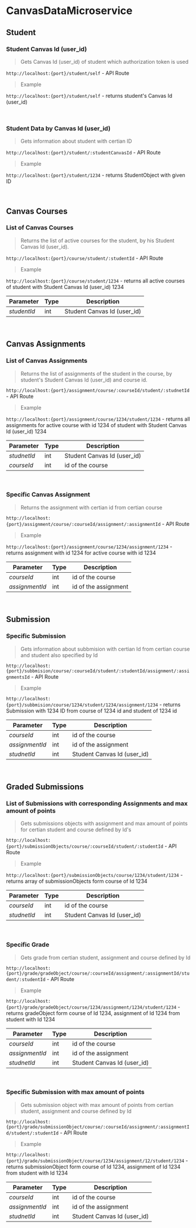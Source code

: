# CanvasDataMicroservice

## Student
### Student Canvas Id (user_id)
>Gets Canvas Id (user_id) of student which authorization token is used

`http://localhost:{port}/student/self` - API Route


>Example

`http://localhost:{port}/student/self` - returns student's Canvas Id (user_id)

<br>

### Student Data by Canvas Id (user_id)
>Gets information about student with certian ID

`http://localhost:{port}/student/:studentCanvasId` - API Route

>Example

`http://localhost:{port}/student/1234` - returns StudentObject with given ID

<br>

## Canvas Courses
### List of Canvas Courses
> Returns the list of active courses for the student, by his Student Canvas Id (user_id).

`http://localhost:{port}/course/student/:studentId` - API Route

>Example

`http://localhost:{port}/course/student/1234` - returns all active courses of student with Student Canvas Id (user_id) 1234

| Parameter | Type | Description |
| ------------ | ------------ | ------------ |
| *studentId*  | int | Student Canvas Id (user_id) |

<!--
<br>

### Specific Canvas Course
> Returns the courses with the given course id for the student, by his Student Canvas Id (user_id).

`http://localhost:{port}/student/:studentCanvasId/courses/:courseId` - API Route

>Example

`http://localhost:{port}/student/1234/courses/1234` - returns active course with id 1234 of a student with Student Canvas Id (user_id) 1234

| Parameter | Type | Description |
| ------------ | ------------ | ------------ |
| *studentCanvasId*  | int | Student Canvas Id (user_id) |
| *courseId*  | int | id of the course | -->

<br>

## Canvas Assignments
### List of Canvas Assignments
> Returns the list of assignments of the student in the course, by student's Student Canvas Id (user_id) and course id.

`http://localhost:{port}/assignment/course/:courseId/student/:studnetId` - API Route

>Example

`http://localhost:{port}/assignment/course/1234/student/1234` - returns all assignments for active course with id 1234 of student with Student Canvas Id (user_id) 1234

| Parameter | Type | Description |
| ------------ | ------------ | ------------ |
| *studnetId*  | int | Student Canvas Id (user_id) |
| *courseId*  | int | id of the course |

<br>

### Specific Canvas Assignment
> Returns the assignment with certian id from certian course 

`http://localhost:{port}/assignment/course/:courseId/assignment/:assignmentId` - API Route

>Example

`http://localhost:{port}/assignment/course/1234/assignment/1234` - returns assignment with id 1234 for active course with id 1234 


| Parameter | Type | Description |
| ------------ | ------------ | ------------ |
| *courseId*  | int | id of the course |
| *assignmentId*  | int | id of the assignment |

<br>

## Submission
### Specific Submission
>Gets information about subbmision with certian Id from certian course and student also specified by Id

`http://localhost:{port}/subbmision/course/:courseId/student/:studentId/assignment/:assignmentsId` - API Route

>Example

`http://localhost:{port}/subbmision/course/1234/student/1234/assignment/1234` - returns Submission with 1234 ID from course of 1234 id and student of 1234 id 

| Parameter | Type | Description |
| ------------ | ------------ | ------------ |
| *courseId*  | int | id of the course |
| *assignmentId*  | int | id of the assignment |
| *studnetId*  | int | Student Canvas Id (user_id) |

<br>

## Graded Submissions
### List of Submissions with corresponding Assignments and max amount of points

>Gets submissions objects with assignment and max amount of points for certian student and course defined by Id's

`http://localhost:{port}/submissionObjects/course/:courseId/student/:studentId` - API Route

>Example

`http://localhost:{port}/submissionObjects/course/1234/student/1234` - returns array of submissionObjects form course of Id 1234

| Parameter | Type | Description |
| ------------ | ------------ | ------------ |
| *courseId*  | int | id of the course |
| *studnetId*  | int | Student Canvas Id (user_id) |

<br>

### Specific Grade

>Gets grade from certian student, assignment and course defined by Id

`http://localhost:{port}/grade/gradeObject/course/:courseId/assignment/:assignmentId/student/:studentId` - API Route

>Example

`http://localhost:{port}/grade/gradeObject/course/1234/assignment/1234/student/1234` - returns gradeObject form course of Id 1234, assignment of Id 1234 from student with Id 1234

| Parameter | Type | Description |
| ------------ | ------------ | ------------ |
| *courseId*  | int | id of the course |
| *assignmentId*  | int | id of the assignment |
| *studnetId*  | int | Student Canvas Id (user_id) |

<br>

### Specific Submission with max amount of points

>Gets submission object with max amount of points from certian student, assignment and course defined by Id

`http://localhost:{port}/grade/submissionObject/course/:courseId/assignment/:assignmentId/student/:studentId` - API Route

>Example

`http://localhost:{port}/grade/submissionObject/course/1234/assignment/12/student/1234` - returns submissionObject form course of Id 1234, assignment of Id 1234 from student with Id 1234

| Parameter | Type | Description |
| ------------ | ------------ | ------------ |
| *courseId*  | int | id of the course |
| *assignmentId*  | int | id of the assignment |
| *studnetId*  | int | Student Canvas Id (user_id) |